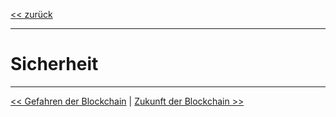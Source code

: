 [<< zurück](02_toc.md)

***

# Sicherheit

***

[<< Gefahren der Blockchain](07_risk_of_blockchain.md) | [Zukunft der Blockchain >>](09_future_of_blockchain.md)